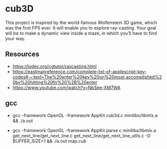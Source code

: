 # cub3D
This project is inspired by the world-famous Wolfenstein 3D game, which was the first FPS ever. It will enable you to explore ray-casting. Your goal will be to make a dynamic view inside a maze, in which you’ll have to find your way.


## Resources
- https://lodev.org/cgtutor/raycasting.html
- https://eastmanreference.com/complete-list-of-applescript-key-codes#:~:text=The%20enter%20key%20on%20most,accomplished%20by%20hitting%20fn%20%2B%20enter
- https://www.youtube.com/watch?v=NbSee-XM7WA

## gcc
- gcc -framework OpenGL -framework AppKit cub3d.c minilibx/libmlx.a && ./a.out


- gcc -framework OpenGL -framework AppKit parse.c minilibx/libmlx.a get_next_line/get_next_line.c get_next_line/get_next_line_utils.c -D BUFFER_SIZE=1 && ./a.out map.cub



